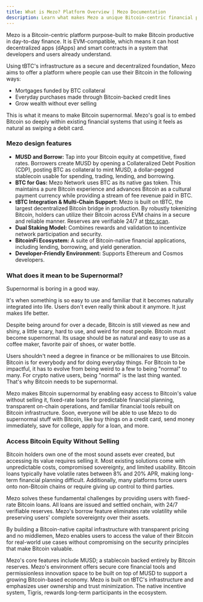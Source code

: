 ```yaml
---
title: What is Mezo? Platform Overview | Mezo Documentation
description: Learn what makes Mezo a unique Bitcoin-centric financial platform.
---
```


Mezo is a Bitcoin-centric platform purpose-built to make Bitcoin productive in day-to-day finance. It is EVM-compatible, which means it can host decentralized apps (dApps) and smart contracts in a system that developers and users already understand.

Using tBTC's infrastructure as a secure and decentralized foundation, Mezo aims to offer a platform where people can use their Bitcoin in the following ways:

* Mortgages funded by BTC collateral
* Everyday purchases made through Bitcoin-backed credit lines
* Grow wealth without ever selling

This is what it means to make Bitcoin supernormal. Mezo's goal is to embed Bitcoin so deeply within existing financial systems that using it feels as natural as swiping a debit card.

### Mezo design features

* **MUSD and Borrow:** Tap into your Bitcoin equity at competitive, fixed rates. Borrowers create MUSD by opening a Collateralized Debt Position (CDP), posting BTC as collateral to mint MUSD, a dollar-pegged stablecoin usable for spending, trading, lending, and borrowing.
* **BTC for Gas:** Mezo Network uses BTC as its native gas token. This maintains a pure Bitcoin experience and advances Bitcoin as a cultural payment currency while providing a stream of fee revenue paid in BTC.
* **tBTC Integration & Multi-Chain Support:** Mezo is built on tBTC, the largest decentralized Bitcoin bridge in production. By robustly tokenizing Bitcoin, holders can utilize their Bitcoin across EVM chains in a secure and reliable manner. Reserves are verifiable 24/7 at [tbtc.scan](http://tbtc.scan).
* **Dual Staking Model:** Combines rewards and validation to incentivize network participation and security.
* **BitcoinFi Ecosystem:** A suite of Bitcoin-native financial applications, including lending, borrowing, and yield generation.
* **Developer-Friendly Environment:** Supports Ethereum and Cosmos developers.

### What does it mean to be Supernormal?

Supernormal is boring in a good way.

It's when something is so easy to use and familiar that it becomes naturally integrated into life. Users don't even really think about it anymore. It just makes life better.

Despite being around for over a decade, Bitcoin is still viewed as new and shiny, a little scary, hard to use, and weird for most people. Bitcoin must become supernormal. Its usage should be as natural and easy to use as a coffee maker, favorite pair of shoes, or water bottle.

Users shouldn't need a degree in finance or be millionaires to use Bitcoin. Bitcoin is for everybody and for doing everyday things. For Bitcoin to be impactful, it has to evolve from being weird to a few to being "normal" to many. For crypto native users, being "normal" is the last thing wanted. That's why Bitcoin needs to be supernormal.

Mezo makes Bitcoin supernormal by enabling easy access to Bitcoin's value without selling it, fixed-rate loans for predictable financial planning, transparent on-chain operations, and familiar financial tools rebuilt on Bitcoin infrastructure. Soon, everyone will be able to use Mezo to do supernormal stuff with Bitcoin, like buy things on a credit card, send money immediately, save for college, apply for a loan, and more.

### Access Bitcoin Equity Without Selling

Bitcoin holders own one of the most sound assets ever created, but accessing its value requires selling it. Most existing solutions come with unpredictable costs, compromised sovereignty, and limited usability. Bitcoin loans typically have volatile rates between 8% and 20% APR, making long-term financial planning difficult. Additionally, many platforms force users onto non-Bitcoin chains or require giving up control to third parties.

Mezo solves these fundamental challenges by providing users with fixed-rate Bitcoin loans. All loans are issued and settled onchain, with 24/7 verifiable reserves. Mezo's borrow feature eliminates rate volatility while preserving users' complete sovereignty over their assets.

By building a Bitcoin-native capital infrastructure with transparent pricing and no middlemen, Mezo enables users to access the value of their Bitcoin for real-world use cases without compromising on the security principles that make Bitcoin valuable.

Mezo's core features include MUSD; a stablecoin backed entirely by Bitcoin reserves. Mezo's environment offers secure core financial tools and permissionless innovation space to be built on top of MUSD to support a growing Bitcoin-based economy. Mezo is built on tBTC's infrastructure and emphasizes user ownership and trust minimization. The native incentive system, Tigris, rewards long-term participants in the ecosystem.
